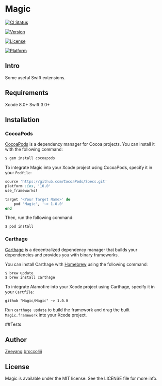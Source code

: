 


# Magic

[![CI Status](https://img.shields.io/wercker/ci/wercker/docs.svg?style=flat)]()

[![Version](https://img.shields.io/badge/pod-v1.0.0-blue.svg?style=flat)]()

[![License](https://img.shields.io/badge/license-MIT-f27e40.svg?style=flat)]()

[![Platform](https://img.shields.io/badge/platform-iOS-lightgrey.svg?style=flat)]()

## Intro

Some useful Swift extensions.

## Requirements

Xcode 8.0+
Swift 3.0+

## Installation

### CocoaPods

[CocoaPods](http://cocoapods.org) is a dependency manager for Cocoa projects. You can install it with the following command:

```bash
$ gem install cocoapods
```

To integrate Magic into your Xcode project using CocoaPods, specify it in your `Podfile`:

```ruby
source 'https://github.com/CocoaPods/Specs.git'
platform :ios, '10.0'
use_frameworks!

target '<Your Target Name>' do
    pod 'Magic', '~> 1.0.0'
end
```

Then, run the following command:

```bash
$ pod install
```

### Carthage

[Carthage](https://github.com/Carthage/Carthage) is a decentralized dependency manager that builds your dependencies and provides you with binary frameworks.

You can install Carthage with [Homebrew](http://brew.sh/) using the following command:

```bash
$ brew update
$ brew install carthage
```

To integrate Alamofire into your Xcode project using Carthage, specify it in your `Cartfile`:

```ogdl
github "Magic/Magic" ~> 1.0.0
```

Run `carthage update` to build the framework and drag the built `Magic.framework` into your Xcode project.

##Tests


## Author
 [Zeeyang](http://www.zeeyang.com)
 [broccoliii](http://broccoliii.me)

## License

Magic is available under the MIT license. See the LICENSE file for more info.

